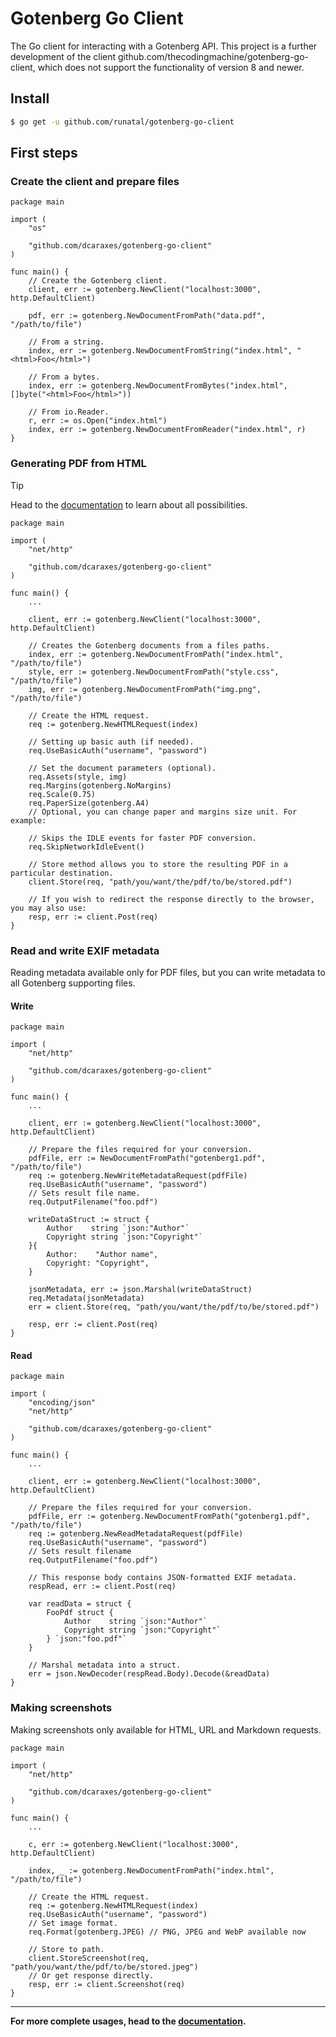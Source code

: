 # Gotenberg Go Client

The Go client for interacting with a Gotenberg API. This project is a further development of the client 
github.com/thecodingmachine/gotenberg-go-client, which does not support the functionality of version 8 and 
newer.

## Install

```bash
$ go get -u github.com/runatal/gotenberg-go-client
```

## First steps

### Create the client and prepare files

```golang
package main

import (
	"os"
	
	"github.com/dcaraxes/gotenberg-go-client"
)

func main() {
	// Create the Gotenberg client.
	client, err := gotenberg.NewClient("localhost:3000", http.DefaultClient)
	
	pdf, err := gotenberg.NewDocumentFromPath("data.pdf", "/path/to/file")

	// From a string.
	index, err := gotenberg.NewDocumentFromString("index.html", "<html>Foo</html>")

	// From a bytes.
	index, err := gotenberg.NewDocumentFromBytes("index.html", []byte("<html>Foo</html>"))

	// From io.Reader.
	r, err := os.Open("index.html")
	index, err := gotenberg.NewDocumentFromReader("index.html", r)
}
```

### Generating PDF from HTML

> [!TIP]
> Head to the [documentation](https://gotenberg.dev/) to learn about all possibilities.

```golang
package main

import (
	"net/http"

	"github.com/dcaraxes/gotenberg-go-client"
)

func main() {
	...

	client, err := gotenberg.NewClient("localhost:3000", http.DefaultClient)
	
	// Creates the Gotenberg documents from a files paths.
	index, err := gotenberg.NewDocumentFromPath("index.html", "/path/to/file")
	style, err := gotenberg.NewDocumentFromPath("style.css", "/path/to/file")
	img, err := gotenberg.NewDocumentFromPath("img.png", "/path/to/file")

	// Create the HTML request.
	req := gotenberg.NewHTMLRequest(index)

	// Setting up basic auth (if needed).
	req.UseBasicAuth("username", "password")

	// Set the document parameters (optional).
	req.Assets(style, img)
	req.Margins(gotenberg.NoMargins)
	req.Scale(0.75)
	req.PaperSize(gotenberg.A4)
	// Optional, you can change paper and margins size unit. For example:

	// Skips the IDLE events for faster PDF conversion.
	req.SkipNetworkIdleEvent()

	// Store method allows you to store the resulting PDF in a particular destination.
	client.Store(req, "path/you/want/the/pdf/to/be/stored.pdf")

	// If you wish to redirect the response directly to the browser, you may also use:
	resp, err := client.Post(req)
}

```

### Read and write EXIF metadata
Reading metadata available only for PDF files, but you can write metadata to all Gotenberg supporting files.

#### Write
```golang
package main

import (
	"net/http"

	"github.com/dcaraxes/gotenberg-go-client"
)

func main() {
	...

	client, err := gotenberg.NewClient("localhost:3000", http.DefaultClient)
	
	// Prepare the files required for your conversion.
	pdfFile, err := NewDocumentFromPath("gotenberg1.pdf", "/path/to/file")
	req := gotenberg.NewWriteMetadataRequest(pdfFile)
	req.UseBasicAuth("username", "password")
	// Sets result file name.
	req.OutputFilename("foo.pdf")

	writeDataStruct := struct {
		Author    string `json:"Author"`
		Copyright string `json:"Copyright"`
	}{
		Author:    "Author name",
		Copyright: "Copyright",
	}

	jsonMetadata, err := json.Marshal(writeDataStruct)
	req.Metadata(jsonMetadata)
	err = client.Store(req, "path/you/want/the/pdf/to/be/stored.pdf")

	resp, err := client.Post(req)
}
```

#### Read

```golang
package main

import (
	"encoding/json"
	"net/http"

	"github.com/dcaraxes/gotenberg-go-client"
)

func main() {
	...

	client, err := gotenberg.NewClient("localhost:3000", http.DefaultClient)

	// Prepare the files required for your conversion.
	pdfFile, err := gotenberg.NewDocumentFromPath("gotenberg1.pdf", "/path/to/file")
	req := gotenberg.NewReadMetadataRequest(pdfFile)
	req.UseBasicAuth("username", "password")
	// Sets result filename
	req.OutputFilename("foo.pdf")

	// This response body contains JSON-formatted EXIF metadata.
	respRead, err := client.Post(req)

	var readData = struct {
		FooPdf struct {
			Author    string `json:"Author"`
			Copyright string `json:"Copyright"`
		} `json:"foo.pdf"`
	}

	// Marshal metadata into a struct.
	err = json.NewDecoder(respRead.Body).Decode(&readData)
}

```

### Making screenshots
Making screenshots only available for HTML, URL and Markdown requests.

```golang
package main

import (
	"net/http"

	"github.com/dcaraxes/gotenberg-go-client"
)

func main() {
	...

	c, err := gotenberg.NewClient("localhost:3000", http.DefaultClient)

	index, _ := gotenberg.NewDocumentFromPath("index.html", "/path/to/file")

	// Create the HTML request.
	req := gotenberg.NewHTMLRequest(index)
	req.UseBasicAuth("username", "password")
	// Set image format.
	req.Format(gotenberg.JPEG) // PNG, JPEG and WebP available now

	// Store to path.
	client.StoreScreenshot(req, "path/you/want/the/pdf/to/be/stored.jpeg")
	// Or get response directly.
	resp, err := client.Screenshot(req)
}

```

---

**For more complete usages, head to the [documentation](https://gotenberg.dev/).**